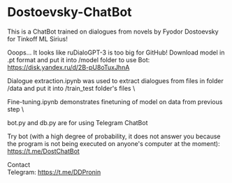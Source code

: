 # Dostoevsky-ChatBot
 This is a ChatBot trained on dialogues from novels by Fyodor Dostoevsky for Tinkoff ML Sirius!

 Ooops... It looks like ruDialoGPT-3 is too big for GitHub! Download model in .pt format and put it into /model folder to use Bot: \
 https://disk.yandex.ru/d/2B-pU8oTuxJhnA

Dialogue extraction.ipynb was used to extract dialogues from files in folder /data and put it into /train_test folder's files \

Fine-tuning.ipynb demonstrates finetuning of model on data from previous step \

bot.py and db.py are for using Telegram ChatBot

Try bot (with a high degree of probability, it does not answer you because the program is not being executed on anyone's computer at the moment): https://t.me/DostChatBot

Contact \
Telegram: https://t.me/DDPronin
